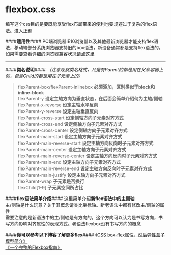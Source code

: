 # flexbox.css

编写这个css目的是要既能享受flex布局带来的便利也要规避过于复杂的flex语法。进入正题

####**适用性**####
PC端浏览器IE10浏览器以及其他最新浏览器才能支持flex语法，移动端部分系统浏览器支持旧的box语法，新设备通常都是支持flex语法的。如果需要查看详细的浏览器兼容状况[请点这里][1]


----------


####**类名说明**####
*（注意观察类名格式，凡是有Parent的都是用在父辈容器上的，包含Child的都是用在子元素上的）*
 > flexParent-box/flexParent-inlinebox **必须添加，区别类似于block和inline-block** <br>
 > flexParent-y **设定主轴方向为垂直状态，在后面会简单介绍何为主轴/侧轴** <br>
 > flexParent-x-reverse **设定主轴水平反向** <br>
 > flexParent-y-reverse **设定主轴垂直反向** <br>
 > flexParent-cross-start **设定侧轴方向子元素对齐方式** <br>
 > flexParent-cross-end **设定侧轴方向子元素对齐方式** <br>
 > flexParent-cross-center **设定侧轴方向子元素对齐方式** <br>
 > flexParent-main-start **设定主轴方向子元素对齐方式** <br>
 > flexParent-main-reverse-start **设定主轴方向反向时子元素对齐方式** <br>
 > flexParent-main-center **设定主轴方向子元素对齐方式** <br>
 > flexParent-main-reverse-center **设定主轴方向反向时子元素对齐方式** <br>
 > flexParent-main-end **设定主轴方向子元素对齐方式** <br>
 > flexParent-main-reverse-end **设定主轴方向反向时子元素对齐方式** <br>
 > flexParent-main-justify **设定主轴方向子元素对齐方式** <br>
 > flexParent-wrap **子元素是否换行** <br>
 > flexChild[1-9] **子元素空间所占比** <br>


####**flex语法简单介绍**####
这里简单介绍**新flex语法中的主侧轴**<br>
主/侧轴是什么玩意？关于其概念请类比坐标轴。新老语法中都有修改主/侧轴的属性<br>
需要注意的是新语法中的主/侧轴是有方向的，这个方向可以认为是书写方向，书写方向影响对齐属性的表现方式。老语法flexbox没有书写方向的概念

####**你可以参考以下博客了解更多flex**####
[《CSS box-flex属性，然后弹性盒子模型简介》][2] <br>
[《一个完整的Flexbox指南》][3]

  
  
  
  
  


  [1]: http://caniuse.com/#feat=flexbox
  [2]: http://www.zhangxinxu.com/wordpress/2010/12/css-box-flex%E5%B1%9E%E6%80%A7%EF%BC%8C%E7%84%B6%E5%90%8E%E5%BC%B9%E6%80%A7%E7%9B%92%E5%AD%90%E6%A8%A1%E5%9E%8B%E7%AE%80%E4%BB%8B/
  [3]: http://www.w3cplus.com/css3/a-guide-to-flexbox.html